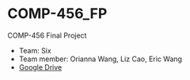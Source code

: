 # COMP-456_FP

COMP-456 Final Project
 
+ Team: Six
+ Team member: Orianna Wang, Liz Cao, Eric Wang
+ [Google Drive](https://drive.google.com/drive/u/1/folders/1IRXihW1GmscEN4xd1AwOIKdhBgMU1wQr)
